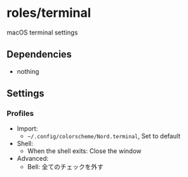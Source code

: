 # roles/terminal
macOS terminal settings



## Dependencies
- nothing



## Settings
### Profiles
- Import:
  - `~/.config/colorscheme/Nord.terminal`, Set to default
- Shell:
  - When the shell exits: Close the window
- Advanced:
  - Bell: 全てのチェックを外す

